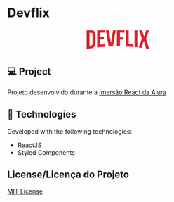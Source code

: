 # Devflix

<p align="center">
  <img alt="Logo do projeto" width="150px" src="./src/assets/logo.png" />
</p>

## 💻 Project

Projeto desenvolvido durante a [Imersão React da Alura](https://www.alura.com.br/imersao-react/)


## 🚀 Technologies

Developed with the following technologies:

- ReactJS
- Styled Components

## License/Licença do Projeto
[MIT License](./LICENSE)
